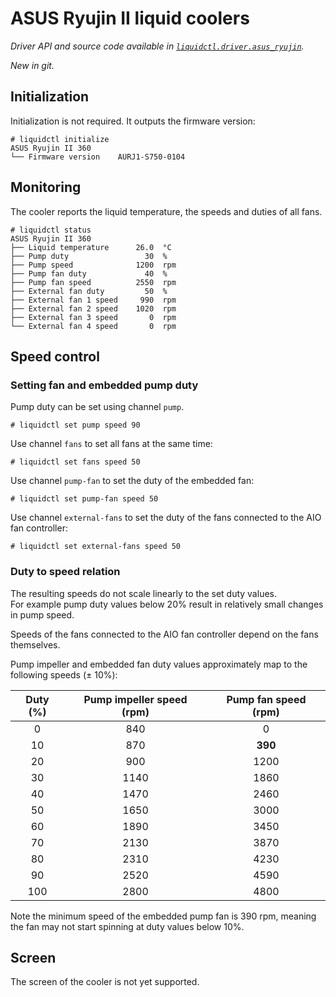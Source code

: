 # ASUS Ryujin II liquid coolers
_Driver API and source code available in [`liquidctl.driver.asus_ryujin`](../liquidctl/driver/asus_ryujin.py)._

_New in git._<br>

## Initialization

Initialization is not required. It outputs the firmware version:

```
# liquidctl initialize
ASUS Ryujin II 360
└── Firmware version    AURJ1-S750-0104
```


## Monitoring

The cooler reports the liquid temperature, the speeds and duties of all fans.

```
# liquidctl status
ASUS Ryujin II 360
├── Liquid temperature      26.0  °C
├── Pump duty                 30  %
├── Pump speed              1200  rpm
├── Pump fan duty             40  %
├── Pump fan speed          2550  rpm
├── External fan duty         50  %
├── External fan 1 speed     990  rpm
├── External fan 2 speed    1020  rpm
├── External fan 3 speed       0  rpm
└── External fan 4 speed       0  rpm
```


## Speed control

### Setting fan and embedded pump duty

Pump duty can be set using channel `pump`.

```
# liquidctl set pump speed 90
```

Use channel `fans` to set all fans at the same time:

```
# liquidctl set fans speed 50
```

Use channel `pump-fan` to set the duty of the embedded fan:

```
# liquidctl set pump-fan speed 50
```

Use channel `external-fans` to set the duty of the fans connected to the AIO fan controller:

```
# liquidctl set external-fans speed 50
```

### Duty to speed relation

The resulting speeds do not scale linearly to the set duty values.  
For example pump duty values below 20% result in relatively small changes in pump speed.

Speeds of the fans connected to the AIO fan controller depend on the fans themselves.

Pump impeller and embedded fan duty values approximately map to the following speeds (± 10%):

| Duty (%) | Pump impeller speed (rpm) | Pump fan speed (rpm) |
|:---:|:---:|:---:|
| 0 | 840 | 0 |
| 10 | 870 | **390** |
| 20 | 900 | 1200 |
| 30 | 1140 | 1860 |
| 40 | 1470 | 2460 |
| 50 | 1650 | 3000 |
| 60 | 1890 | 3450 |
| 70 | 2130 | 3870 |
| 80 | 2310 | 4230 |
| 90 | 2520 | 4590 |
| 100 | 2800 | 4800 |

Note the minimum speed of the embedded pump fan is 390 rpm, meaning the fan may not start spinning at duty values below 10%.



## Screen

The screen of the cooler is not yet supported.

